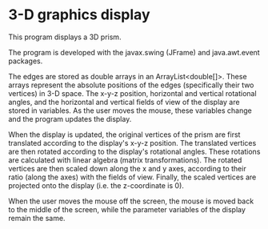# 3-D graphics display

This program displays a 3D prism. 

The program is developed with the javax.swing (JFrame) and java.awt.event packages.

The edges are stored as double arrays in an ArrayList<double[]>. These arrays represent the absolute positions of the edges (specifically their two vertices) in 3-D space.
The x-y-z position, horizontal and vertical rotational angles, and the horizontal and vertical fields of view of the display are stored in variables.
As the user moves the mouse, these variables change and the program updates the display.

When the display is updated, the original vertices of the prism are first translated according to the display's x-y-z position.
The translated vertices are then rotated according to the display's rotational angles. These rotations are calculated with linear algebra (matrix transformations).
The rotated vertices are then scaled down along the x and y axes, according to their ratio (along the axes) with the fields of view.
Finally, the scaled vertices are projected onto the display (i.e. the z-coordinate is 0).

When the user moves the mouse off the screen, the mouse is moved back to the middle of the screen, while the parameter variables of the display remain the same.
